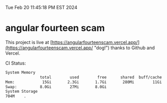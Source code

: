 Tue Feb 20 11:45:18 PM EST 2024

# angular fourteen scam


This project is live at [https://angularfourteenscam.vercel.app/](https://angularfourteenscam.vercel.app/ "dog!") thanks to Github and Vercel.

CI Status: 

```bash
System Memory
               total        used        free      shared  buff/cache   available
Mem:            15Gi       2.3Gi       1.7Gi       280Mi        11Gi        12Gi
Swap:          8.0Gi        27Mi       8.0Gi
System Storage
704M	.
```
```bash
